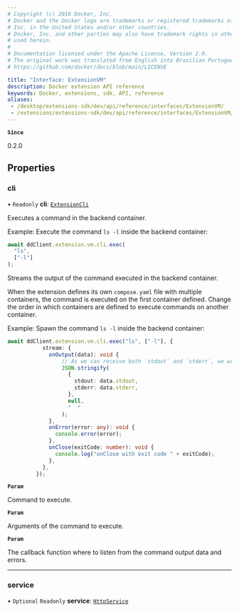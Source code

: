 ```yaml
---
# Copyright (c) 2016 Docker, Inc.
# Docker and the Docker logo are trademarks or registered trademarks of Docker,
# Inc. in the United States and/or other countries.
# Docker, Inc. and other parties may also have trademark rights in other terms
# used herein.
#
# Documentation licensed under the Apache License, Version 2.0.
# The original work was translated from English into Brazilian Portuguese.
# https://github.com/docker/docs/blob/main/LICENSE

title: "Interface: ExtensionVM"
description: Docker extension API reference
keywords: Docker, extensions, sdk, API, reference
aliases:
 - /desktop/extensions-sdk/dev/api/reference/interfaces/ExtensionVM/
 - /extensions/extensions-sdk/dev/api/reference/interfaces/ExtensionVM/
---
```

**`Since`**

0.2.0

## Properties

### cli

• `Readonly` **cli**: [`ExtensionCli`](ExtensionCli.md)

Executes a command in the backend container.

Example: Execute the command `ls -l` inside the backend container:

```typescript
await ddClient.extension.vm.cli.exec(
  "ls",
  ["-l"]
);
```

Streams the output of the command executed in the backend container.

When the extension defines its own `compose.yaml` file
with multiple containers, the command is executed on the first container defined.
Change the order in which containers are defined to execute commands on another
container.

Example: Spawn the command `ls -l` inside the backend container:

```typescript
await ddClient.extension.vm.cli.exec("ls", ["-l"], {
           stream: {
             onOutput(data): void {
                 // As we can receive both `stdout` and `stderr`, we wrap them in a JSON object
                 JSON.stringify(
                   {
                     stdout: data.stdout,
                     stderr: data.stderr,
                   },
                   null,
                   "  "
                 );
             },
             onError(error: any): void {
               console.error(error);
             },
             onClose(exitCode: number): void {
               console.log("onClose with exit code " + exitCode);
             },
           },
         });
```

**`Param`**

Command to execute.

**`Param`**

Arguments of the command to execute.

**`Param`**

The callback function where to listen from the command output data and errors.

___

### service

• `Optional` `Readonly` **service**: [`HttpService`](HttpService.md)
